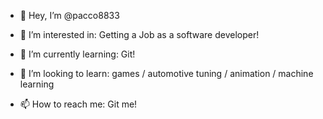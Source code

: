 - 👋 Hey, I’m @pacco8833

- 👀 I’m interested in: Getting a Job as a software developer!

- 🌱 I’m currently learning: Git!

- 💞️ I’m looking to learn: games / automotive tuning / animation  / machine learning 

- 📫 How to reach me: Git me!
